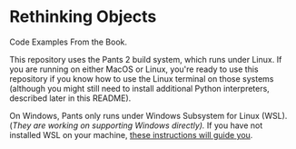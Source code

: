 # Rethinking Objects

Code Examples From the Book.

This repository uses the Pants 2 build system, which runs under Linux. If you
are running on either MacOS or Linux, you're ready to use this repository if you
know how to use the Linux terminal on those systems (although you might still
need to install additional Python interpreters, described later in this README).

On Windows, Pants only runs under Windows Subsystem for Linux (WSL). (_They are working on supporting Windows directly)._ If you have not installed WSL on your
machine, [these instructions will guide you](https://github.com/BruceEckel/ConfiguringForPants).
